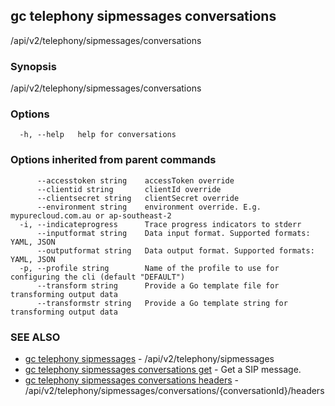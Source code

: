 ## gc telephony sipmessages conversations

/api/v2/telephony/sipmessages/conversations

### Synopsis

/api/v2/telephony/sipmessages/conversations

### Options

```
  -h, --help   help for conversations
```

### Options inherited from parent commands

```
      --accesstoken string    accessToken override
      --clientid string       clientId override
      --clientsecret string   clientSecret override
      --environment string    environment override. E.g. mypurecloud.com.au or ap-southeast-2
  -i, --indicateprogress      Trace progress indicators to stderr
      --inputformat string    Data input format. Supported formats: YAML, JSON
      --outputformat string   Data output format. Supported formats: YAML, JSON
  -p, --profile string        Name of the profile to use for configuring the cli (default "DEFAULT")
      --transform string      Provide a Go template file for transforming output data
      --transformstr string   Provide a Go template string for transforming output data
```

### SEE ALSO

* [gc telephony sipmessages](gc_telephony_sipmessages.html)	 - /api/v2/telephony/sipmessages
* [gc telephony sipmessages conversations get](gc_telephony_sipmessages_conversations_get.html)	 - Get a SIP message.
* [gc telephony sipmessages conversations headers](gc_telephony_sipmessages_conversations_headers.html)	 - /api/v2/telephony/sipmessages/conversations/{conversationId}/headers


